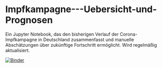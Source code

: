# Impfkampagne---Uebersicht-und-Prognosen
Ein Jupyter Notebook, das den bisherigen Verlauf der Corona-Impfkampagne in Deutschland zusammenfasst und manuelle Abschätzungen über zukünftige Fortschritt ermöglicht. Wird regelmäßig aktualisiert.

[![Binder](https://notebooks.gesis.org/binder/badge_logo.svg)](https://notebooks.gesis.org/binder/v2/gh/ffrue/Impfkampagne---Uebersicht-und-Prognosen/main?filepath=Impfungen%20Analyse.ipynb)
